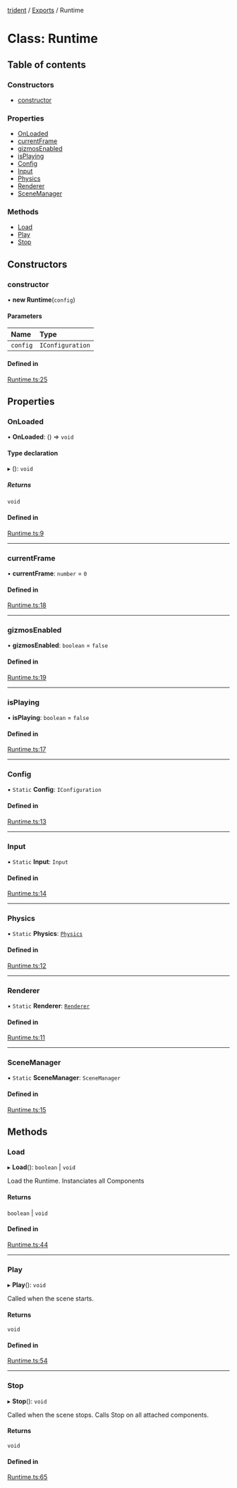 [trident](../README.md) / [Exports](../modules.md) / Runtime

# Class: Runtime

## Table of contents

### Constructors

- [constructor](Runtime.md#constructor)

### Properties

- [OnLoaded](Runtime.md#onloaded)
- [currentFrame](Runtime.md#currentframe)
- [gizmosEnabled](Runtime.md#gizmosenabled)
- [isPlaying](Runtime.md#isplaying)
- [Config](Runtime.md#config)
- [Input](Runtime.md#input)
- [Physics](Runtime.md#physics)
- [Renderer](Runtime.md#renderer)
- [SceneManager](Runtime.md#scenemanager)

### Methods

- [Load](Runtime.md#load)
- [Play](Runtime.md#play)
- [Stop](Runtime.md#stop)

## Constructors

### constructor

• **new Runtime**(`config`)

#### Parameters

| Name | Type |
| :------ | :------ |
| `config` | `IConfiguration` |

#### Defined in

[Runtime.ts:25](https://github.com/AIFanatic/Trident/blob/f9d7b7c/src/Runtime.ts#L25)

## Properties

### OnLoaded

• **OnLoaded**: () => `void`

#### Type declaration

▸ (): `void`

##### Returns

`void`

#### Defined in

[Runtime.ts:9](https://github.com/AIFanatic/Trident/blob/f9d7b7c/src/Runtime.ts#L9)

___

### currentFrame

• **currentFrame**: `number` = `0`

#### Defined in

[Runtime.ts:18](https://github.com/AIFanatic/Trident/blob/f9d7b7c/src/Runtime.ts#L18)

___

### gizmosEnabled

• **gizmosEnabled**: `boolean` = `false`

#### Defined in

[Runtime.ts:19](https://github.com/AIFanatic/Trident/blob/f9d7b7c/src/Runtime.ts#L19)

___

### isPlaying

• **isPlaying**: `boolean` = `false`

#### Defined in

[Runtime.ts:17](https://github.com/AIFanatic/Trident/blob/f9d7b7c/src/Runtime.ts#L17)

___

### Config

▪ `Static` **Config**: `IConfiguration`

#### Defined in

[Runtime.ts:13](https://github.com/AIFanatic/Trident/blob/f9d7b7c/src/Runtime.ts#L13)

___

### Input

▪ `Static` **Input**: `Input`

#### Defined in

[Runtime.ts:14](https://github.com/AIFanatic/Trident/blob/f9d7b7c/src/Runtime.ts#L14)

___

### Physics

▪ `Static` **Physics**: [`Physics`](Physics.md)

#### Defined in

[Runtime.ts:12](https://github.com/AIFanatic/Trident/blob/f9d7b7c/src/Runtime.ts#L12)

___

### Renderer

▪ `Static` **Renderer**: [`Renderer`](Renderer.md)

#### Defined in

[Runtime.ts:11](https://github.com/AIFanatic/Trident/blob/f9d7b7c/src/Runtime.ts#L11)

___

### SceneManager

▪ `Static` **SceneManager**: `SceneManager`

#### Defined in

[Runtime.ts:15](https://github.com/AIFanatic/Trident/blob/f9d7b7c/src/Runtime.ts#L15)

## Methods

### Load

▸ **Load**(): `boolean` \| `void`

Load the Runtime.
Instanciates all Components

#### Returns

`boolean` \| `void`

#### Defined in

[Runtime.ts:44](https://github.com/AIFanatic/Trident/blob/f9d7b7c/src/Runtime.ts#L44)

___

### Play

▸ **Play**(): `void`

Called when the scene starts.

#### Returns

`void`

#### Defined in

[Runtime.ts:54](https://github.com/AIFanatic/Trident/blob/f9d7b7c/src/Runtime.ts#L54)

___

### Stop

▸ **Stop**(): `void`

Called when the scene stops.
Calls Stop on all attached components.

#### Returns

`void`

#### Defined in

[Runtime.ts:65](https://github.com/AIFanatic/Trident/blob/f9d7b7c/src/Runtime.ts#L65)
